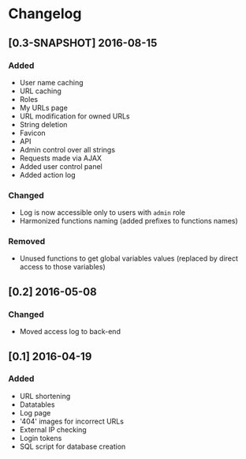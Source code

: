 Changelog
=========
[0.3-SNAPSHOT] 2016-08-15
-------------------------
### Added
- User name caching
- URL caching
- Roles
- My URLs page
- URL modification for owned URLs
- String deletion
- Favicon
- API
- Admin control over all strings
- Requests made via AJAX
- Added user control panel
- Added action log

### Changed
- Log is now accessible only to users with `admin` role
- Harmonized functions naming (added prefixes to functions names)

### Removed
- Unused functions to get global variables values (replaced by direct access to those variables)

[0.2] 2016-05-08
----------------
### Changed
- Moved access log to back-end

[0.1] 2016-04-19
----------------
### Added
- URL shortening
- Datatables
- Log page
- '404' images for incorrect URLs
- External IP checking
- Login tokens
- SQL script for database creation
